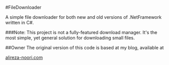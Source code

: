 #FileDownloader

A simple file downloader for both new and old versions of .NetFramework written in C#.

###Note:
This project is not a fully-featured download manager. It's the most simple, yet general solution for downloading small files.

##Owner
The original version of this code is based at my blog, available at

[alireza-noori.com](http://www.alireza-noori.com)